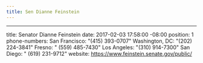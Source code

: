 ```yaml
---
title: Sen Dianne Feinstein
---
```


---
title: Senator Dianne Feinstein
date: 2017-02-03 17:58:00 -08:00
position: 1
phone-numbers:
  San Francisco: "(415) 393-0707"
  Washington, DC: "(202) 224-3841"
  Fresno: " (559) 485-7430"
  Los Angeles: "(310) 914-7300"
  San Diego: " (619) 231-9712"
website: https://www.feinstein.senate.gov/public/
